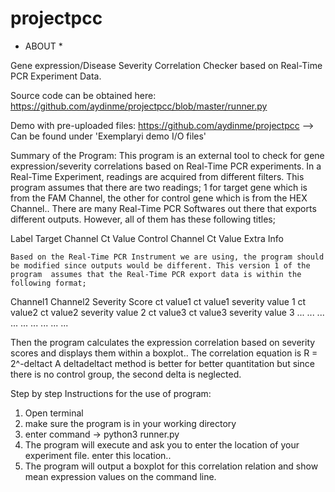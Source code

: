 # projectpcc

* ABOUT *

Gene expression/Disease Severity Correlation Checker based on Real-Time PCR Experiment Data.

Source code can be obtained here:
https://github.com/aydinme/projectpcc/blob/master/runner.py

Demo with pre-uploaded files:
https://github.com/aydinme/projectpcc
	--> Can be found under 'Exemplaryi demo I/O files'


Summary of the Program:
	This program is an external tool to check for gene expression/severity
correlations based on Real-Time PCR experiments. In a Real-Time Experiment, readings
are acquired from different filters. This program assumes that there are two readings;
1 for target gene which is from the FAM Channel, the other for control gene which is from the HEX Channel..
	There are many Real-Time PCR Softwares out there that exports different outputs. However, all of them has these following titles;

Label	Target Channel	Ct Value 	Control Channel 	Ct Value	Extra Info

	Based on the Real-Time PCR Instrument we are using, the program should be modified since outputs would be different. This version 1 of the program	assumes that the Real-Time PCR export data is within the following format;

Channel1	Channel2	Severity Score
ct value1	ct value1	severity value 1
ct value2	ct value2	severity value 2
ct value3	ct value3	severity value 3
...		...		...
...		...		...
...		...		...

Then the program calculates the expression correlation based on severity scores 
and displays them within a boxplot.. The correlation equation is R = 2^-deltact
A deltadeltact method is better for better quantitation but since there is no control group,
the second delta is neglected. 

Step by step Instructions for the use of program:

1) Open terminal
2) make sure the program is in your working directory
3) enter command -> python3 runner.py
4) The program will execute and ask you to enter the location of your experiment file.
	enter this location..
5) The program will output a boxplot for this correlation relation and show mean expression values on the command line.
